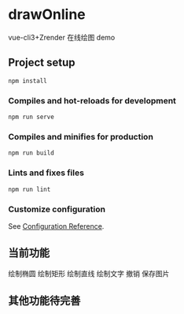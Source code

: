 # drawOnline

vue-cli3+Zrender 在线绘图 demo

## Project setup
```
npm install
```

### Compiles and hot-reloads for development
```
npm run serve
```

### Compiles and minifies for production
```
npm run build
```

### Lints and fixes files
```
npm run lint
```

### Customize configuration
See [Configuration Reference](https://cli.vuejs.org/config/).

## 当前功能

绘制椭圆
绘制矩形
绘制直线
绘制文字
撤销
保存图片

## 其他功能待完善

